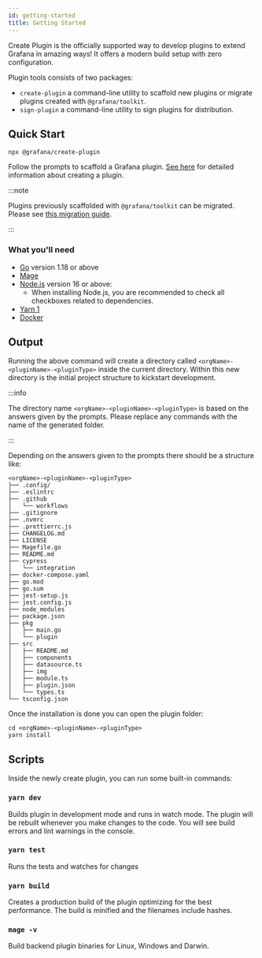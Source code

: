 ```yaml
---
id: getting-started
title: Getting Started
---
```


Create Plugin is the officially supported way to develop plugins to extend Grafana in amazing ways! It offers a modern build setup with zero configuration.

Plugin tools consists of two packages:

- `create-plugin` a command-line utility to scaffold new plugins or migrate plugins created with `@grafana/toolkit`.
- `sign-plugin` a command-line utility to sign plugins for distribution.

## Quick Start

```shell
npx @grafana/create-plugin
```

Follow the prompts to scaffold a Grafana plugin. [See here](./creating-a-plugin.md) for detailed information about creating a plugin.

:::note

Plugins previously scaffolded with `@grafana/toolkit` can be migrated. Please see [this migration guide](./migrating-from-toolkit).

:::

### What you'll need

- [Go](https://go.dev/doc/install) version 1.18 or above
- [Mage](https://magefile.org/)
- [Node.js](https://nodejs.org/en/download/) version 16 or above:
  - When installing Node.js, you are recommended to check all checkboxes related to dependencies.
- [Yarn 1](https://classic.yarnpkg.com/lang/en/docs/install)
- [Docker](https://docs.docker.com/get-docker/)

## Output

Running the above command will create a directory called `<orgName>-<pluginName>-<pluginType>` inside the current directory. Within this new directory is the initial project structure to kickstart development.

:::info

The directory name `<orgName>-<pluginName>-<pluginType>` is based on the answers given by the prompts. Please replace any commands with the name of the generated folder.

:::

Depending on the answers given to the prompts there should be a structure like:

```
<orgName>-<pluginName>-<pluginType>
├── .config/
├── .eslintrc
├── .github
│   └── workflows
├── .gitignore
├── .nvmrc
├── .prettierrc.js
├── CHANGELOG.md
├── LICENSE
├── Magefile.go
├── README.md
├── cypress
│   └── integration
├── docker-compose.yaml
├── go.mod
├── go.sum
├── jest-setup.js
├── jest.config.js
├── node_modules
├── package.json
├── pkg
│   ├── main.go
│   └── plugin
├── src
│   ├── README.md
│   ├── components
│   ├── datasource.ts
│   ├── img
│   ├── module.ts
│   ├── plugin.json
│   └── types.ts
└── tsconfig.json
```

Once the installation is done you can open the plugin folder:

```shell
cd <orgName>-<pluginName>-<pluginType>
yarn install
```

## Scripts

Inside the newly create plugin, you can run some built-in commands:

### `yarn dev`

Builds plugin in development mode and runs in watch mode. The plugin will be rebuilt whenever you make changes to the code. You will see build errors and lint warnings in the console.

### `yarn test`

Runs the tests and watches for changes

### `yarn build`

Creates a production build of the plugin optimizing for the best performance. The build is minified and the filenames include hashes.

### `mage -v`

Build backend plugin binaries for Linux, Windows and Darwin.
